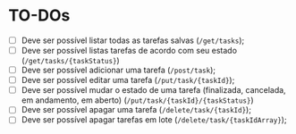 # TO-DOs
- [ ] Deve ser possível listar todas as tarefas salvas (`/get/tasks`);
- [ ] Deve ser possível listas tarefas de acordo com seu estado (`/get/tasks/{taskStatus}`)
- [ ] Deve ser possível adicionar uma tarefa (`/post/task`);
- [ ] Deve ser possível editar uma tarefa (`/put/task/{taskId}`);
- [ ] Deve ser possível mudar o estado de uma tarefa (finalizada, cancelada, em andamento, em aberto) (`/put/task/{taskId}/{taskStatus}`)
- [ ] Deve ser possível apagar uma tarefa (`/delete/task/{taskId}`);
- [ ] Deve ser possível apagar tarefas em lote (`/delete/task/{taskIdArray}`);
